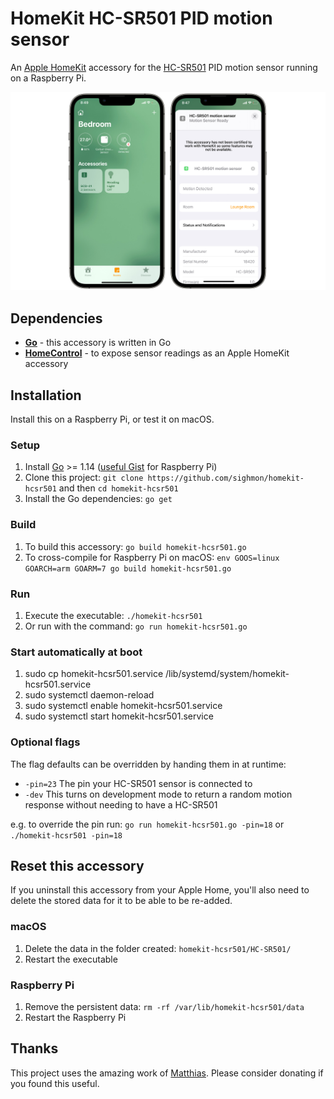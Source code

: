 # HomeKit HC-SR501 PID motion sensor

An [Apple HomeKit](https://developer.apple.com/homekit/) accessory for the [HC-SR501](https://core-electronics.com.au/modmypi-pir-infrared-motion-sensor-hc-sr501.html) PID motion sensor running on a Raspberry Pi.

![The accessory added to iOS](_images/homekit-hcsr501.jpg)

## Dependencies

* [**Go**](http://golang.org/doc/install) - this accessory is written in Go
* [**HomeControl**](https://github.com/brutella/hc) - to expose sensor readings as an Apple HomeKit accessory

## Installation

Install this on a Raspberry Pi, or test it on macOS.

### Setup

1. Install [Go](http://golang.org/doc/install) >= 1.14 ([useful Gist](https://gist.github.com/pcgeek86/0206d688e6760fe4504ba405024e887c) for Raspberry Pi)
1. Clone this project: `git clone https://github.com/sighmon/homekit-hcsr501` and then `cd homekit-hcsr501`
1. Install the Go dependencies: `go get`

### Build

1. To build this accessory: `go build homekit-hcsr501.go`
1. To cross-compile for Raspberry Pi on macOS: `env GOOS=linux GOARCH=arm GOARM=7 go build homekit-hcsr501.go`

### Run

1. Execute the executable: `./homekit-hcsr501`
1. Or run with the command: `go run homekit-hcsr501.go`

### Start automatically at boot

1. sudo cp homekit-hcsr501.service /lib/systemd/system/homekit-hcsr501.service
2. sudo systemctl daemon-reload
3. sudo systemctl enable homekit-hcsr501.service
4. sudo systemctl start homekit-hcsr501.service

### Optional flags

The flag defaults can be overridden by handing them in at runtime:

* `-pin=23` The pin your HC-SR501 sensor is connected to
* `-dev` This turns on development mode to return a random motion response without needing to have a HC-SR501

e.g. to override the pin run: `go run homekit-hcsr501.go -pin=18` or `./homekit-hcsr501 -pin=18`

## Reset this accessory

If you uninstall this accessory from your Apple Home, you'll also need to delete the stored data for it to be able to be re-added.

### macOS

1. Delete the data in the folder created: `homekit-hcsr501/HC-SR501/` 
1. Restart the executable

### Raspberry Pi

1. Remove the persistent data: `rm -rf /var/lib/homekit-hcsr501/data`
1. Restart the Raspberry Pi

## Thanks

This project uses the amazing work of [Matthias](https://github.com/brutella). Please consider donating if you found this useful.
